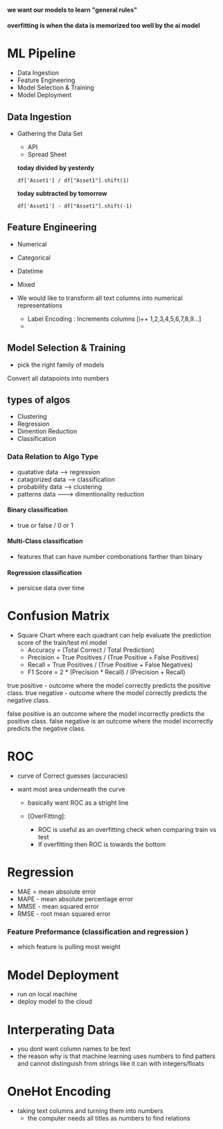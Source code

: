 #### we want our models to learn "general rules"
#### overfitting is when the data is memorized too well by the ai model




# ML Pipeline
- Data Ingestion
- Feature Engineering
- Model Selection & Training
- Model Deployment



 
## Data Ingestion
- Gathering the Data Set 
    - API 
    - Spread Sheet
 
    **today divided by yesterdy**
    ```
    df['Asset1'] / df["Asset1"].shift(1)
    ```

    **today subtracted by tomorrow**
    ```
    df['Asset1'] - df["Asset1"].shift(-1)
    ```


## Feature Engineering
- Numerical
- Categorical
- Datetime
- Mixed

- We would like to transform all text columns into numerical representations
    - Label Encoding : Increments columns [i++ 1,2,3,4,5,6,7,8,9...]
    - 



## Model Selection & Training
- pick the right family of models




Convert  all datapoints into numbers


## types of algos
- Clustering
- Regression
- Dimention Reduction
- Classification


### Data Relation to Algo Type
- quatative data --> regression
- catagorized data  --> classification
- probability data  --> clustering
- patterns data ---> dimentionality reduction


#### Binary classification
- true or false / 0 or 1 

#### Multi-Class classification
- features that can have number combonations farther than binary 

#### Regression classification
- persicse data over time





# Confusion Matrix
- Square Chart where each quadrant can help evaluate the prediction score of the train/test ml model
    - Accuracy = (Total Correct / Total Prediction)
    - Precision = True Positives / (True Positive + False Positives)
    - Recall =  True Positives / (True Positive + False Negatives)
    - F1 Score = 2 * (Precision * Recall) / (Precision + Recall)


true positive - outcome where the model correctly predicts the positive class. 
true negative - outcome where the model correctly predicts the negative class.

false positive is an outcome where the model incorrectly predicts the positive class. 
false negative is an outcome where the model incorrectly predicts the negative class.



# ROC 
- curve of Correct guesses (accuracies)
- want most area underneath the curve

    - basically want ROC as a stright line


    - [OverFitting]:
        - ROC is useful as an overfitting check when comparing train vs test
        - If overfitting then ROC is towards the bottom




# Regression
- MAE = mean absolute error
- MAPE - mean absolute percentage error
- MMSE - mean squared error
- RMSE - root mean squared error



### Feature Preformance (classification and regression )
- which feature is pulling most weight




# Model Deployment
- run on local machine
- deploy model to the cloud






# Interperating Data
- you dont want column names to be text
- the reason why is that machine learning uses numbers to find patters and cannot distinguish from strings like it can with integers/floats






# OneHot Encoding
- taking text columns and turning them into numbers
    - the computer needs all titles as numbers to find relations